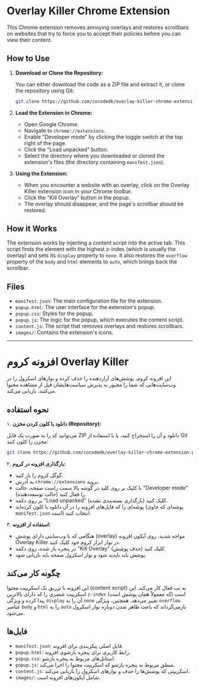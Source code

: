 # Overlay Killer Chrome Extension

This Chrome extension removes annoying overlays and restores scrollbars on websites that try to force you to accept their policies before you can view their content.

## How to Use

1.  **Download or Clone the Repository:**

    You can either download the code as a ZIP file and extract it, or clone the repository using Git:

    ```bash
    git clone https://github.com/cocodedk/overlay-killer-chrome-extension.git
    ```

2.  **Load the Extension in Chrome:**

    *   Open Google Chrome.
    *   Navigate to `chrome://extensions`.
    *   Enable "Developer mode" by clicking the toggle switch at the top right of the page.
    *   Click the "Load unpacked" button.
    *   Select the directory where you downloaded or cloned the extension's files (the directory containing `manifest.json`).

3.  **Using the Extension:**

    *   When you encounter a website with an overlay, click on the Overlay Killer extension icon in your Chrome toolbar.
    *   Click the "Kill Overlay" button in the popup.
    *   The overlay should disappear, and the page's scrollbar should be restored.

## How it Works

The extension works by injecting a content script into the active tab. This script finds the element with the highest z-index (which is usually the overlay) and sets its `display` property to `none`. It also restores the `overflow` property of the `body` and `html` elements to `auto`, which brings back the scrollbar.

## Files

*   `manifest.json`: The main configuration file for the extension.
*   `popup.html`: The user interface for the extension's popup.
*   `popup.css`: Styles for the popup.
*   `popup.js`: The logic for the popup, which executes the content script.
*   `content.js`: The script that removes overlays and restores scrollbars.
*   `images/`: Contains the extension's icons.

---

# افزونه کروم Overlay Killer

این افزونه کروم، پوشش‌های آزاردهنده را حذف کرده و نوارهای اسکرول را در وب‌سایت‌هایی که شما را مجبور به پذیرش سیاست‌هایشان قبل از مشاهده محتوا می‌کنند، بازیابی می‌کند.

## نحوه استفاده

۱. **دانلود یا کلون کردن مخزن (Repository):**

می‌توانید کد را به صورت یک فایل ZIP دانلود و آن را استخراج کنید، یا با استفاده از Git مخزن را کلون کنید:

```bash
git clone https://github.com/cocodedk/overlay-killer-chrome-extension.git
```

۲. **بارگذاری افزونه در کروم:**

*   گوگل کروم را باز کنید.
*   به آدرس `chrome://extensions` بروید.
*   با کلیک بر روی کلید در گوشه بالا سمت راست صفحه، حالت "Developer mode" (حالت توسعه‌دهنده) را فعال کنید.
*   بر روی دکمه "Load unpacked" (بارگذاری بسته‌بندی نشده) کلیک کنید.
*   پوشه‌ای را که فایل‌های افزونه را در آن دانلود یا کلون کرده‌اید (پوشه‌ای که حاوی `manifest.json` است) انتخاب کنید.

۳. **استفاده از افزونه:**

*   هنگامی که با وب‌سایتی دارای پوشش (overlay) مواجه شدید، روی آیکون افزونه Overlay Killer در نوار ابزار کروم خود کلیک کنید.
*   در پنجره باز شده، روی دکمه "Kill Overlay" (حذف پوشش) کلیک کنید.
*   پوشش باید ناپدید شود و نوار اسکرول صفحه باید بازیابی شود.

## چگونه کار می‌کند

این افزونه با تزریق یک اسکریپت محتوا (content script) به تب فعال کار می‌کند. این اسکریپت عنصری را که دارای بالاترین `z-index` است (که معمولاً همان پوشش است) پیدا کرده و ویژگی `display` آن را به `none` تغییر می‌دهد. همچنین، ویژگی `overflow` عناصر `body` و `html` را به `auto` بازمی‌گرداند که باعث ظاهر شدن دوباره نوار اسکرول می‌شود.

## فایل‌ها

*   `manifest.json`: فایل اصلی پیکربندی برای افزونه.
*   `popup.html`: رابط کاربری برای پنجره بازشوی افزونه.
*   `popup.css`: استایل‌های مربوط به پنجره بازشو.
*   `popup.js`: منطق مربوط به پنجره بازشو که اسکریپت محتوا را اجرا می‌کند.
*   `content.js`: اسکریپتی که پوشش‌ها را حذف و نوارهای اسکرول را بازیابی می‌کند.
*   `images/`: شامل آیکون‌های افزونه است.